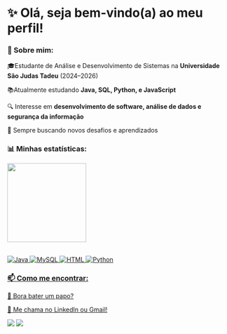 # ✨ Olá, seja bem-vindo(a) ao meu perfil!

### 🚀 Sobre mim:
🎓Estudante de Análise e Desenvolvimento de Sistemas na **Universidade São Judas Tadeu** (2024–2026)

📚Atualmente estudando **Java, SQL, Python, e JavaScript**

🔍 Interesse em **desenvolvimento de software, análise de dados e segurança da informação**  

🎯 Sempre buscando novos desafios e aprendizados

### 📊 Minhas estatísticas:
<div>
  <a href="https://github.com/LVazCode">
  <img height="180cm" align="center" src="https://github-readme-stats.vercel.app/api?username=LVazCode&show_icons=true&theme=catppuccin_latte&include_all_commits=true&count_private=true&rank_icon=github"/>
  <!--<img height="170cm" align="center" src="https://github-readme-stats.vercel.app/api/top-langs/?username=LVazCode&layout=compact&langs_count=16&theme=catppuccin_latte"/>-->
</div>
<br>

![Java](https://img.shields.io/badge/Java-ED8B00?style=for-the-badge&logo=java&logoColor=white)
![MySQL](https://img.shields.io/badge/MySQL-005C84?style=for-the-badge&logo=mysql&logoColor=white)
![HTML](https://img.shields.io/badge/HTML-E34F26?style=for-the-badge&logo=html5&logoColor=white)
![Python](https://img.shields.io/badge/Python-3776AB?style=for-the-badge&logo=python&logoColor=white)

### 📫 **Como me encontrar:**

🤝 Bora bater um papo?

📩 Me chama no LinkedIn ou Gmail!
<div>
  <a href = "mailto:leticiammv0706@gmail.com" target="_blank"><img src="https://img.shields.io/badge/Gmail-D14836?style=for-the-badge&logo=gmail&logoColor=white"></a>
  <a href = "https://www.linkedin.com/in/let%C3%ADciamvaz/" target="_black"><img src="https://img.shields.io/badge/-LinkedIn-%230077B5?style=for-the-badge&logo=linkedin&logoColor=white" target="_black"></a>
</div>

